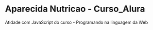 # Aparecida Nutricao - Curso_Alura
Atidade com JavaScript do curso - Programando na linguagem da Web 
